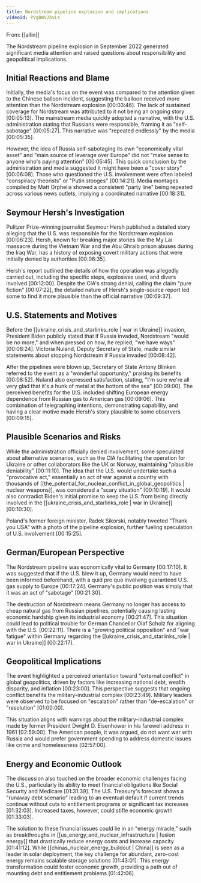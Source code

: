 ```yaml
---
title: Nordstream pipeline explosion and implications
videoId: PVgBWV2bvLs
---
```


From: [[allin]] <br/> 

The Nordstream pipeline explosion in September 2022 generated significant media attention and raised questions about responsibility and geopolitical implications.

## Initial Reactions and Blame
Initially, the media's focus on the event was compared to the attention given to the Chinese balloon incident, suggesting the balloon received more attention than the Nordstream explosion [00:03:46]. The lack of sustained coverage for Nordstream was attributed to it not being an ongoing story [00:05:13]. The mainstream media quickly adopted a narrative, with the U.S. administration stating that Russians were responsible, framing it as "self-sabotage" [00:05:27]. This narrative was "repeated endlessly" by the media [00:05:35].

However, the idea of Russia self-sabotaging its own "economically vital asset" and "main source of leverage over Europe" did not "make sense to anyone who's paying attention" [00:05:45]. This quick conclusion by the administration and media suggested it might have been a "cover story" [00:06:08]. Those who questioned the U.S. involvement were often labeled "conspiracy theorists" or "Putin stooges" [00:14:21]. Media montages compiled by Matt Orphelia showed a consistent "party line" being repeated across various news outlets, implying a coordinated narrative [00:18:31].

## Seymour Hersh's Investigation
Pulitzer Prize-winning journalist Seymour Hersh published a detailed story alleging that the U.S. was responsible for the Nordstream explosion [00:06:23]. Hersh, known for breaking major stories like the My Lai massacre during the Vietnam War and the Abu Ghraib prison abuses during the Iraq War, has a history of exposing covert military actions that were initially denied by authorities [00:06:35].

Hersh's report outlined the details of how the operation was allegedly carried out, including the specific steps, explosives used, and divers involved [00:12:00]. Despite the CIA's strong denial, calling the claim "pure fiction" [00:07:22], the detailed nature of Hersh's single-source report led some to find it more plausible than the official narrative [00:09:37].

## U.S. Statements and Motives
Before the [[ukraine_crisis_and_starlinks_role | war in Ukraine]] invasion, President Biden publicly stated that if Russia invaded, Nordstream "would be no more," and when pressed on how, he replied, "we have ways" [00:08:24]. Victoria Nuland, Deputy Secretary of State, made similar statements about stopping Nordstream if Russia invaded [00:08:42].

After the pipelines were blown up, Secretary of State Antony Blinken referred to the event as a "wonderful opportunity," praising its benefits [00:08:52]. Nuland also expressed satisfaction, stating, "I'm sure we're all very glad that it's a hunk of metal at the bottom of the sea" [00:09:00]. The perceived benefits for the U.S. included shifting European energy dependence from Russian gas to American gas [00:09:06]. This combination of telegraphing intentions, demonstrating capability, and having a clear motive made Hersh's story plausible to some observers [00:09:15].

## Plausible Scenarios and Risks
While the administration officially denied involvement, some speculated about alternative scenarios, such as the CIA facilitating the operation for Ukraine or other collaborators like the UK or Norway, maintaining "plausible deniability" [00:11:10]. The idea that the U.S. would undertake such a "provocative act," essentially an act of war against a country with thousands of [[the_potential_for_nuclear_conflict_in_global_geopolitics | nuclear weapons]], was considered a "scary situation" [00:10:19]. It would also contradict Biden's initial promise to keep the U.S. from being directly involved in the [[ukraine_crisis_and_starlinks_role | war in Ukraine]] [00:10:30].

Poland's former foreign minister, Radek Sikorski, notably tweeted "Thank you USA" with a photo of the pipeline explosion, further fueling speculation of U.S. involvement [00:15:25].

## German/European Perspective
The Nordstream pipeline was economically vital to Germany [00:17:10]. It was suggested that if the U.S. blew it up, Germany would need to have been informed beforehand, with a quid pro quo involving guaranteed U.S. gas supply to Europe [00:17:24]. Germany's public position was simply that it was an act of "sabotage" [00:21:30].

The destruction of Nordstream means Germany no longer has access to cheap natural gas from Russian pipelines, potentially causing lasting economic hardship given its industrial economy [00:21:47]. This situation could lead to political trouble for German Chancellor Olaf Scholz for aligning with the U.S. [00:22:11]. There is a "growing political opposition" and "war fatigue" within Germany regarding the [[ukraine_crisis_and_starlinks_role | war in Ukraine]] [00:22:17].

## Geopolitical Implications
The event highlighted a perceived orientation toward "external conflict" in global geopolitics, driven by factors like increasing national debt, wealth disparity, and inflation [00:23:00]. This perspective suggests that ongoing conflict benefits the military-industrial complex [00:23:49]. Military leaders were observed to be focused on "escalation" rather than "de-escalation" or "resolution" [01:00:00].

This situation aligns with warnings about the military-industrial complex made by former President Dwight D. Eisenhower in his farewell address in 1961 [02:59:00]. The American people, it was argued, do not want war with Russia and would prefer government spending to address domestic issues like crime and homelessness [02:57:00].

## Energy and Economic Outlook
The discussion also touched on the broader economic challenges facing the U.S., particularly its ability to meet financial obligations like Social Security and Medicare [01:31:39]. The U.S. Treasury's forecast shows a "runaway debt scenario" leading to an eventual default if current trends continue without cuts to entitlement programs or significant tax increases [01:32:03]. Increased taxes, however, could stifle economic growth [01:33:03].

The solution to these financial issues could lie in an "energy miracle," such as breakthroughs in [[us_energy_and_nuclear_infrastructure | fusion energy]] that drastically reduce energy costs and increase capacity [01:41:12]. While [[chinas_nuclear_energy_buildout | China]] is seen as a leader in solar deployment, the key challenge for abundant, zero-cost energy remains scalable storage solutions [01:43:01]. This energy transformation could foster economic growth, providing a path out of mounting debt and entitlement problems [01:42:06].